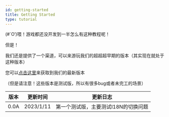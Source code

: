 ```yaml
---
id: getting-started
title: Getting Started
type: tutorial
---
```

(#`O′)喂！游戏都还没开发到一半怎么有这种教程呢！

但是！

我们还是提供了一个渠道，可以来游玩我们的超超超早期的版本（其实现在就处于这种版本）

您可以[点击这里](https://1drv.ms/u/s!Ak2sx-KVHIZbhxTsWcq5QmsrAPaT?e=NgvAMc)来获取到我们的最新版本

（但是请注意！这些版本是测试版，所以有很多bug或者未完工的场景）

| 版本 | 更新时间  | 更新日志                             |
| ---- | --------- | ------------------------------------ |
| 0.0A | 2023/1/11 | 第一个测试版，主要测试I18N的切换问题 |
